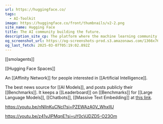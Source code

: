 ```yaml
---
url: https://huggingface.co/
tags:
  - AI-Toolkit
image: https://huggingface.co/front/thumbnails/v2-2.png
site_name: Hugging Face
title: The AI community building the future.
description_site_cp: The platform where the machine learning community collaborates on models, datasets, and applications.
og_screenshot_url: https://og-screenshots-prod.s3.amazonaws.com/1366x768/80/false/453cb49f45b2d3e3003607d9987cfb5ca578753f989a8319ebc27ad4ecfad156.jpeg
og_last_fetch: 2025-03-07T05:19:02.892Z
---
```

[[smolagents]]

[[Hugging Face Spaces]]

An [[Affinity Network]] for people interested in [[Artificial Intelligence]].

The best news source for [[AI Models]], and posts publicly their [[Benchmarks]].  It keeps a [[Leaderboard]] on [[Benchmarks]] for [[Large Language Models]], [[Chatbots]], [[Massive Text Embedding]] at [this link](https://huggingface.co/collections/open-llm-leaderboard/the-big-benchmarks-collection-64faca6335a7fc7d4ffe974a). 

https://youtu.be/nNIlnKuCNcI?si=PZEWAzA0V_WhxIlU


https://youtu.be/z41vJlPMqnE?si=uY0cVJDZD5-O23Om

